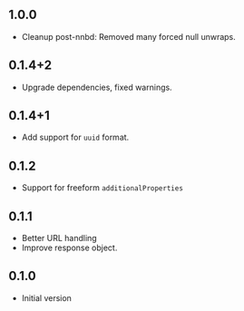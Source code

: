 ## 1.0.0

* Cleanup post-nnbd: Removed many forced null unwraps.

## 0.1.4+2

* Upgrade dependencies, fixed warnings.

## 0.1.4+1

* Add support for `uuid` format.

## 0.1.2

- Support for freeform `additionalProperties`

## 0.1.1

- Better URL handling
- Improve response object.

## 0.1.0

- Initial version

